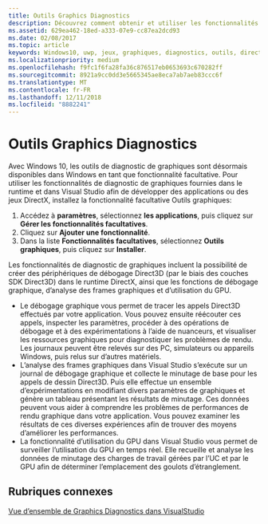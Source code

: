 ```yaml
---
title: Outils Graphics Diagnostics
description: Découvrez comment obtenir et utiliser les fonctionnalités de diagnostic de graphiques, notamment le débogage graphique, l’analyse des frames graphiques et l’utilisation du processeur graphique (GPU) dans Visual Studio.
ms.assetid: 629ea462-18ed-a333-07e9-cc87ea2dcd93
ms.date: 02/08/2017
ms.topic: article
keywords: Windows10, uwp, jeux, graphiques, diagnostics, outils, directx
ms.localizationpriority: medium
ms.openlocfilehash: f9fc1f6fa28fa36c876517eb0653693c670282ff
ms.sourcegitcommit: 8921a9cc0dd3e5665345ae8eca7ab7aeb83ccc6f
ms.translationtype: MT
ms.contentlocale: fr-FR
ms.lasthandoff: 12/11/2018
ms.locfileid: "8882241"
---
```

# <a name="graphics-diagnostics-tools"></a>Outils Graphics Diagnostics



Avec Windows 10, les outils de diagnostic de graphiques sont désormais disponibles dans Windows en tant que fonctionnalité facultative. Pour utiliser les fonctionnalités de diagnostic de graphiques fournies dans le runtime et dans Visual Studio afin de développer des applications ou des jeux DirectX, installez la fonctionnalité facultative Outils graphiques:

1.  Accédez à **paramètres**, sélectionnez **les applications**, puis cliquez sur **Gérer les fonctionnalités facultatives**.
2.  Cliquez sur **Ajouter une fonctionnalité**.   
3.  Dans la liste **Fonctionnalités facultatives**, sélectionnez **Outils graphiques**, puis cliquez sur **Installer**.

Les fonctionnalités de diagnostic de graphiques incluent la possibilité de créer des périphériques de débogage Direct3D (par le biais des couches SDK Direct3D) dans le runtime DirectX, ainsi que les fonctions de débogage graphique, d’analyse des frames graphiques et d’utilisation du GPU.

-   Le débogage graphique vous permet de tracer les appels Direct3D effectués par votre application. Vous pouvez ensuite réécouter ces appels, inspecter les paramètres, procéder à des opérations de débogage et à des expérimentations à l’aide de nuanceurs, et visualiser les ressources graphiques pour diagnostiquer les problèmes de rendu. Les journaux peuvent être relevés sur des PC, simulateurs ou appareils Windows, puis relus sur d’autres matériels.
-   L’analyse des frames graphiques dans Visual Studio s’exécute sur un journal de débogage graphique et collecte le minutage de base pour les appels de dessin Direct3D. Puis elle effectue un ensemble d’expérimentations en modifiant divers paramètres de graphiques et génère un tableau présentant les résultats de minutage. Ces données peuvent vous aider à comprendre les problèmes de performances de rendu graphique dans votre application. Vous pouvez examiner les résultats de ces diverses expériences afin de trouver des moyens d’améliorer les performances.
-   La fonctionnalité d’utilisation du GPU dans Visual Studio vous permet de surveiller l’utilisation du GPU en temps réel. Elle recueille et analyse les données de minutage des charges de travail gérées par l’UC et par le GPU afin de déterminer l’emplacement des goulots d’étranglement.

## <a name="related-topics"></a>Rubriques connexes


[Vue d’ensemble de Graphics Diagnostics dans VisualStudio](http://go.microsoft.com/fwlink/p/?LinkID=526382)

 

 




